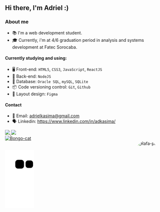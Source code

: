 ## Hi there, I'm Adriel :)

### About me
- 📚 I'm a web development student.
- 🎓 Currently, i'm at 4/6 graduation period in analysis and systems development at Fatec Sorocaba.

#### Currently studying and using: 
- 🖥️ Front-end: `HTML5`, `CSS3`, `JavaScript`, `ReactJS`
- 🔗 Back-end: `NodeJS`
- 💾 Database: `Oracle SQL`, `mySQL`, `SQLite`
- 📦 Code versioning control: `Git`, `Github`
- 🎨 Layout design: `Figma`

#### Contact
- 📧 Email: adrielkasima@gmail.com
- 🗣️ Linkedin: https://www.linkedin.com/in/adkasima/


 <div>
  <a href="https://github.com/adkasima">
  <img height="160em" src="https://github-readme-stats.vercel.app/api?username=adkasima&show_icons=true&theme=midnight-purple&include_all_commits=true&count_private=true"/>
  <img height="160em" src="https://github-readme-stats.vercel.app/api/top-langs/?username=adkasima&layout=compact&langs_count=3&theme=midnight-purple"/>
</div>
  
  <div class="right">
  <img width="1rem" alt="Bongo-cat" src="https://media1.tenor.com/images/a3d1b3b19f405464f61a9e71a102f64b/tenor.gif?itemid=22068584">
</div>
  <img align="right" alt="Rafa-pic" height="150" style="border-radius:50px;" src="https://media.discordapp.net/attachments/639956127056134178/890373478988013628/Publicacoes_Instagram_1_1.png?width=676&height=676">

 
  ##
 
  ![Snake animation](https://github.com/rafaballerini/rafaballerini/blob/output/github-contribution-grid-snake.svg)
</div>
